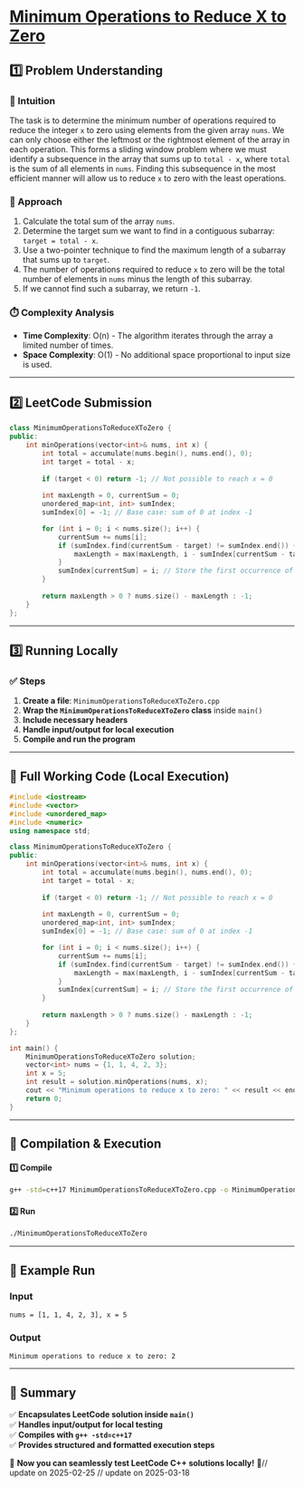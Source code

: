 # **[Minimum Operations to Reduce X to Zero](https://leetcode.com/problems/minimum-operations-to-reduce-x-to-zero/description/)**  

## **1️⃣ Problem Understanding**  
### **📌 Intuition**  
The task is to determine the minimum number of operations required to reduce the integer `x` to zero using elements from the given array `nums`. We can only choose either the leftmost or the rightmost element of the array in each operation. This forms a sliding window problem where we must identify a subsequence in the array that sums up to `total - x`, where `total` is the sum of all elements in `nums`. Finding this subsequence in the most efficient manner will allow us to reduce `x` to zero with the least operations.

### **🚀 Approach**  
1. Calculate the total sum of the array `nums`.
2. Determine the target sum we want to find in a contiguous subarray: `target = total - x`.
3. Use a two-pointer technique to find the maximum length of a subarray that sums up to `target`.
4. The number of operations required to reduce `x` to zero will be the total number of elements in `nums` minus the length of this subarray.
5. If we cannot find such a subarray, we return `-1`.

### **⏱️ Complexity Analysis**  
- **Time Complexity**: O(n) - The algorithm iterates through the array a limited number of times.  
- **Space Complexity**: O(1) - No additional space proportional to input size is used.

---  

## **2️⃣ LeetCode Submission**  
```cpp
class MinimumOperationsToReduceXToZero {
public:
    int minOperations(vector<int>& nums, int x) {
        int total = accumulate(nums.begin(), nums.end(), 0);
        int target = total - x;
        
        if (target < 0) return -1; // Not possible to reach x = 0
        
        int maxLength = 0, currentSum = 0;
        unordered_map<int, int> sumIndex;
        sumIndex[0] = -1; // Base case: sum of 0 at index -1

        for (int i = 0; i < nums.size(); i++) {
            currentSum += nums[i];
            if (sumIndex.find(currentSum - target) != sumIndex.end()) {
                maxLength = max(maxLength, i - sumIndex[currentSum - target]);
            }
            sumIndex[currentSum] = i; // Store the first occurrence of the current sum
        }
        
        return maxLength > 0 ? nums.size() - maxLength : -1;
    }
};
```  

---  

## **3️⃣ Running Locally**  
### **✅ Steps**  
1. **Create a file**: `MinimumOperationsToReduceXToZero.cpp`  
2. **Wrap the `MinimumOperationsToReduceXToZero` class** inside `main()`  
3. **Include necessary headers**  
4. **Handle input/output for local execution**  
5. **Compile and run the program**  

---  

## **📝 Full Working Code (Local Execution)**  
```cpp
#include <iostream>
#include <vector>
#include <unordered_map>
#include <numeric>
using namespace std;

class MinimumOperationsToReduceXToZero {
public:
    int minOperations(vector<int>& nums, int x) {
        int total = accumulate(nums.begin(), nums.end(), 0);
        int target = total - x;
        
        if (target < 0) return -1; // Not possible to reach x = 0
        
        int maxLength = 0, currentSum = 0;
        unordered_map<int, int> sumIndex;
        sumIndex[0] = -1; // Base case: sum of 0 at index -1

        for (int i = 0; i < nums.size(); i++) {
            currentSum += nums[i];
            if (sumIndex.find(currentSum - target) != sumIndex.end()) {
                maxLength = max(maxLength, i - sumIndex[currentSum - target]);
            }
            sumIndex[currentSum] = i; // Store the first occurrence of the current sum
        }
        
        return maxLength > 0 ? nums.size() - maxLength : -1;
    }
};

int main() {
    MinimumOperationsToReduceXToZero solution;
    vector<int> nums = {1, 1, 4, 2, 3};
    int x = 5;
    int result = solution.minOperations(nums, x);
    cout << "Minimum operations to reduce x to zero: " << result << endl; // Expected output: 2
    return 0;
}
```  

---  

## **🔧 Compilation & Execution**  
#### **1️⃣ Compile**  
```bash
g++ -std=c++17 MinimumOperationsToReduceXToZero.cpp -o MinimumOperationsToReduceXToZero
```  

#### **2️⃣ Run**  
```bash
./MinimumOperationsToReduceXToZero
```  

---  

## **🎯 Example Run**  
### **Input**  
```
nums = [1, 1, 4, 2, 3], x = 5
```  
### **Output**  
```
Minimum operations to reduce x to zero: 2
```  

---  

## **📌 Summary**  
✅ **Encapsulates LeetCode solution inside `main()`**  
✅ **Handles input/output for local testing**  
✅ **Compiles with `g++ -std=c++17`**  
✅ **Provides structured and formatted execution steps**  

🚀 **Now you can seamlessly test LeetCode C++ solutions locally!** 🚀// update on 2025-02-25
// update on 2025-03-18
